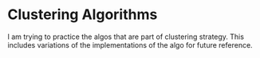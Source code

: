 # Clustering Algorithms

I am trying to practice the algos that are part of clustering strategy. This includes variations of the implementations of the algo for future reference.
